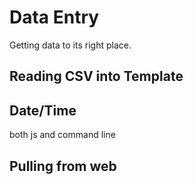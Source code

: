 # Data Entry

Getting data to its right place.

## Reading CSV into Template

## Date/Time

both js and command line

## Pulling from web